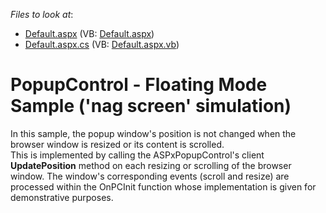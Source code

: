 <!-- default file list -->
*Files to look at*:

* [Default.aspx](./CS/WebSite/Default.aspx) (VB: [Default.aspx](./VB/WebSite/Default.aspx))
* [Default.aspx.cs](./CS/WebSite/Default.aspx.cs) (VB: [Default.aspx.vb](./VB/WebSite/Default.aspx.vb))
<!-- default file list end -->
# PopupControl - Floating Mode Sample ('nag screen' simulation)


<p>In this sample, the popup window's position is not changed when the browser window is resized or its content is scrolled.<br />
This is implemented by calling the ASPxPopupControl's client <strong>UpdatePosition</strong> method on each resizing or scrolling of the browser window. The window's corresponding events (scroll and resize) are processed within the OnPCInit function whose implementation is given for demonstrative purposes.</p>

<br/>


